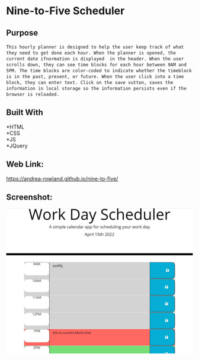 # Nine-to-Five Scheduler

## Purpose
    This hourly planner is designed to help the user keep track of what they need to get done each hour. When the planner is opened, the current date ifnormation is displayed  in the header. When the user scrolls down, they can see time blocks for each hour between 9AM and 5PM. The time blocks are color-coded to indicate whether the timeblock is in the past, present, or future. When the user click into a time block, they can enter text. Click on the save vutton, saves the information in local storage so the information persists even if the browser is reloaded.

## Built With
*HTML</br>
*CSS</br>
*JS</br>
*JQuery</br>

## Web Link:
https://andrea-rowland.github.io/nine-to-five/

## Screenshot:
![nine-five-Screenshot](./Calendar-screenshot.JPG)